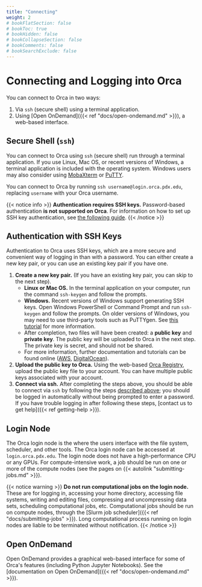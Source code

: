 ```yaml
---
title: "Connecting"
weight: 2
# bookFlatSection: false
# bookToc: true
# bookHidden: false
# bookCollapseSection: false
# bookComments: false
# bookSearchExclude: false
---
```


# Connecting and Logging into Orca

You can connect to Orca in two ways:

1. Via `ssh` (secure shell) using a terminal application.
2. Using [Open OnDemand]({{< ref "docs/open-ondemand.md" >}}), a web-based interface.

## Secure Shell (`ssh`)

You can connect to Orca using `ssh` (secure shell) run through a terminal application.
If you use Linux, Mac OS, or recent versions of Windows, a terminal application is included with the operating system.
Windows users may also consider using [MobaXterm](https://mobaxterm.mobatek.net) or [PuTTY](https://www.putty.org).

You can connect to Orca by running `ssh username@login.orca.pdx.edu`, replacing `username` with your Orca username.

{{< notice info >}}
**Authentication requires SSH keys.**
Password-based authentication **is not supported on Orca**.
For information on how to set up SSH key authentication, see [the following guide](#authentication-with-ssh-keys).
{{< /notice >}}

## Authentication with SSH Keys

Authentication to Orca uses SSH keys, which are a more secure and convenient way of logging in than with a password.
You can either create a new key pair, or you can use an existing key pair if you have one.

1. **Create a new key pair.**
   (If you have an existing key pair, you can skip to the next step).
   * **Linux or Mac OS.** In the terminal application on your computer, run the command `ssh-keygen` and follow the prompts.
   * **Windows.** Recent versions of Windows support generating SSH keys.
     Open Windows PowerShell or Command Prompt and run `ssh-keygen` and follow the prompts.
     On older versions of Windows, you may need to use third-party tools such as PuTTYgen.
     See [this tutorial](https://www.ssh.com/academy/ssh/putty/windows/puttygen) for more information.
   * After completion, two files will have been created: a **public key** and **private key**.
     The public key will be uploaded to Orca in the next step.
     The private key is secret, and should not be shared.
   * For more information, further documentation and tutorials can be found online ([AWS](https://docs.aws.amazon.com/transfer/latest/userguide/sshkeygen.html), [DigitalOcean](https://www.digitalocean.com/community/tutorials/how-to-configure-ssh-key-based-authentication-on-a-linux-server)).
2. **Upload the public key to Orca.** Using the web-based [Orca Registry](https://orca.pdx.edu/registry), upload the public key file to your account.
   You can have multiple public keys associated with your account.
3. **Connect via ssh.** After completing the steps above, you should be able to connect via `ssh` by following the steps [described above](#secure-shell-ssh); you should be logged in automatically without being prompted to enter a password.
  If you have trouble logging in after following these steps, [contact us to get help]({{< ref getting-help >}}).

## Login Node

The Orca login node is the where the users interface with the file system, scheduler, and other tools.
The Orca login node can be accessed at `login.orca.pdx.edu`.
The login node does not have a high-performance CPU or any GPUs.
For compute-intensive work, a job should be run on one or more of the compute nodes (see the pages on {{< autolink "submitting-jobs.md" >}}).

{{< notice warning >}}
**Do not run computational jobs on the login node.**
These are for logging in, accessing your home directory, accessing file systems, writing and editing files, compressing and uncompressing data sets, scheduling computational jobs, etc.
Computational jobs should be run on compute nodes, through the [Slurm job scheduler]({{< ref "docs/submitting-jobs" >}}).
Long computational process running on login nodes are liable to be terminated without notification.
{{< /notice >}}

## Open OnDemand

Open OnDemand provides a graphical web-based interface for some of Orca's features (including Python Jupyter Notebooks).
See the [documentation on Open OnDemand]({{< ref "docs/open-ondemand.md" >}}).

